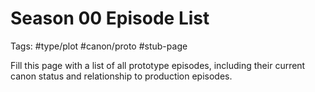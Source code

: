 # Season 00 Episode List

Tags: #type/plot #canon/proto #stub-page

Fill this page with a list of all prototype episodes, including their current canon status and relationship to production episodes.

